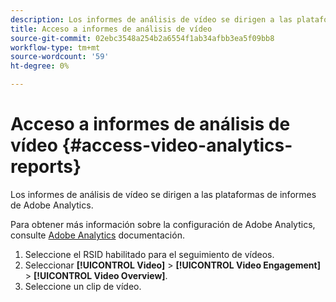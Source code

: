 ```yaml
---
description: Los informes de análisis de vídeo se dirigen a las plataformas de informes de Adobe Analytics.
title: Acceso a informes de análisis de vídeo
source-git-commit: 02ebc3548a254b2a6554f1ab34afbb3ea5f09bb8
workflow-type: tm+mt
source-wordcount: '59'
ht-degree: 0%

---
```


# Acceso a informes de análisis de vídeo {#access-video-analytics-reports}

Los informes de análisis de vídeo se dirigen a las plataformas de informes de Adobe Analytics.

Para obtener más información sobre la configuración de Adobe Analytics, consulte [Adobe Analytics](https://microsite.omniture.com/t2/help/en_US/reference/) documentación.
1. Seleccione el RSID habilitado para el seguimiento de vídeos.
1. Seleccionar **[!UICONTROL Video]** > **[!UICONTROL Video Engagement]** > **[!UICONTROL Video Overview]**.
1. Seleccione un clip de vídeo.
